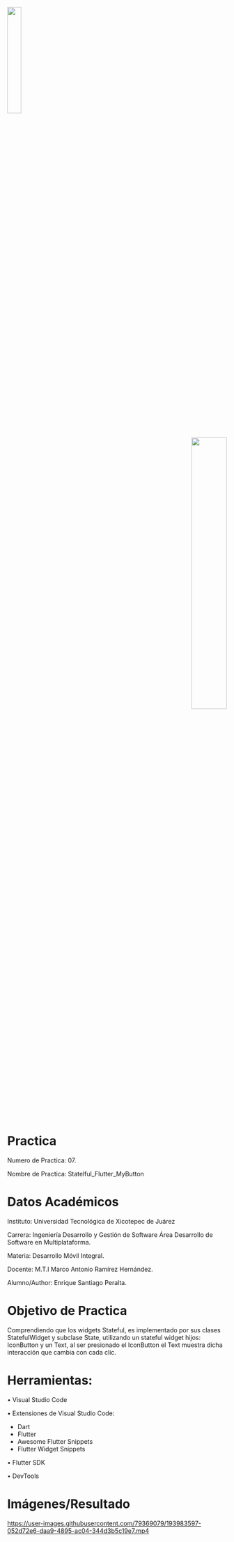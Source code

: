 <p align="left"><img src="https://user-images.githubusercontent.com/79369079/193988245-b785722d-7d24-45b4-afbb-17df8d000c32.png" width="25%"/> <p align="right"><img src="https://user-images.githubusercontent.com/79369079/193988280-3675a479-f021-4a10-8051-63e70b42eceb.png" width="40%"/>

# Practica 
Numero de Practica:  07.

Nombre de Practica: Statelful_Flutter_MyButton

# Datos Académicos 
Instituto: Universidad Tecnológica de Xicotepec de Juárez

Carrera: Ingeniería Desarrollo y Gestión de Software Área Desarrollo de Software en Multiplataforma.

Materia: Desarrollo Móvil Integral.

Docente: M.T.I Marco Antonio Ramírez Hernández.

Alumno/Author: Enrique Santiago Peralta.

# Objetivo de Practica
Comprendiendo que los widgets Stateful, es implementado por sus clases StatefulWidget y subclase State,
utilizando un stateful widget hijos: IconButton y un Text, al ser presionado el IconButton el Text muestra
dicha interacción que cambia con cada clic.

# Herramientas:
•	Visual Studio Code 

•	Extensiones de Visual Studio Code: 
*	Dart
*	Flutter 
*	Awesome Flutter Snippets
*	Flutter Widget Snippets

•	Flutter SDK

•	DevTools

# Imágenes/Resultado
https://user-images.githubusercontent.com/79369079/193983597-052d72e6-daa9-4895-ac04-344d3b5c19e7.mp4


